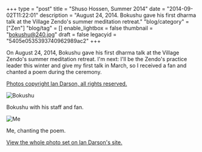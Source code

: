 +++
type = "post"
title = "Shuso Hossen, Summer 2014"
date = "2014-09-02T11:22:01"
description = "August 24, 2014. Bokushu gave his first dharma talk at the Village Zendo's summer meditation retreat."
"blog/category" = ["Zen"]
"blog/tag" = []
enable_lightbox = false
thumbnail = "bokushu@240.jpg"
draft = false
legacyid = "5405e0535393740962989ac2"
+++

<p>On August 24, 2014, Bokushu gave his first dharma talk at the Village Zendo's summer meditation retreat. I'm next: I'll be the Zendo's practice leader this winter and give my first talk in March, so I received a fan and chanted a poem during the ceremony.</p>
<p><a href="http://www.iandarson.com/">Photos copyright Ian Darson, all rights reserved.</a></p>
<p><img style="display:block; margin-left:auto; margin-right:auto;" src="bokushu.jpg" alt="Bokushu" title="Bokushu" /></p>
<p>Bokushu with his staff and fan.</p>
<p><img style="display:block; margin-left:auto; margin-right:auto;" src="me.jpg" alt="Me" title="Me" /></p>
<p>Me, chanting the poem.</p>
<p><a href="http://www.iandarson.com/p546749916/e2d7793e6">View the whole photo set on Ian Darson's site.</a></p>
    